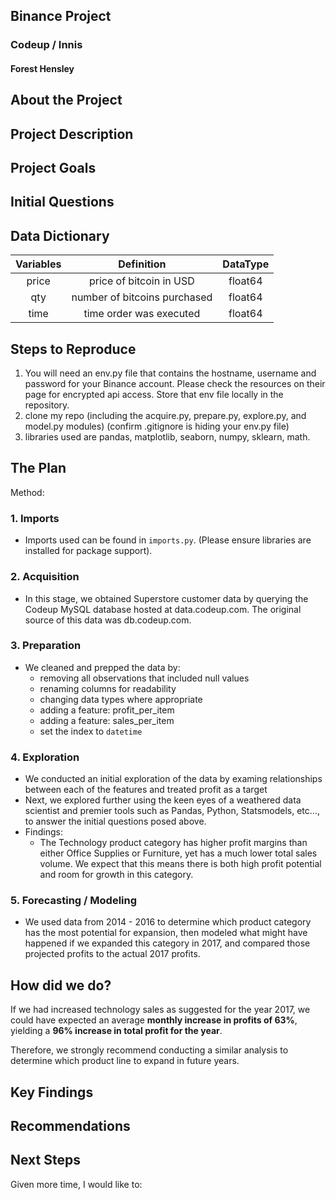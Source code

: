 ## Binance Project
### Codeup / Innis
#### Forest Hensley

## About the Project

## Project Description

## Project Goals

## Initial Questions

## Data Dictionary
|  Variables |Definition| DataType |
| :------:   | :------: | :------: |
| price | price of bitcoin in USD | float64 |
| qty | number of bitcoins purchased | float64 |
| time | time order was executed | float64 |



## Steps to Reproduce

1. You will need an env.py file that contains the hostname, username and password for your Binance account. Please check the resources on their page for encrypted api access. Store that env file locally in the repository.
2. clone my repo (including the acquire.py, prepare.py, explore.py, and model.py modules) (confirm .gitignore is hiding your env.py file)
3. libraries used are pandas, matplotlib, seaborn, numpy, sklearn, math.

## The Plan

Method:

### 1. Imports

- Imports used can be found in `imports.py`. (Please ensure libraries are installed for package support).

### 2. Acquisition

- In this stage, we obtained Superstore customer data by querying the Codeup MySQL database hosted at data.codeup.com. The original source of this data was db.codeup.com.

### 3. Preparation

- We cleaned and prepped the data by:
    - removing all observations that included null values
    - renaming columns for readability
    - changing data types where appropriate
    - adding a feature: profit_per_item
    - adding a feature: sales_per_item
    - set the index to `datetime`

### 4. Exploration

- We conducted an initial exploration of the data by examing relationships between each of the features and treated profit as a target
- Next, we explored further using the keen eyes of a weathered data scientist and premier tools such as Pandas, Python, Statsmodels, etc..., to answer the initial questions posed above.
- Findings:
    - The Technology product category has higher profit margins than either Office Supplies or Furniture, yet has a much lower total sales volume. We expect that this means there is both high profit potential and room for growth in this category.

### 5. Forecasting / Modeling

- We used data from 2014 - 2016 to determine which product category has the most potential for expansion, then modeled what might have happened if we expanded this category in 2017, and compared those projected profits to the actual 2017 profits. 

## How did we do?

If we had increased technology sales as suggested for the year 2017, we could have expected an average **monthly increase in profits of 63%**, yielding a **96% increase in total profit for the year**. 

Therefore, we strongly recommend conducting a similar analysis to determine which product line to expand in future years.

## Key Findings

## Recommendations

## Next Steps

Given more time, I would like to: